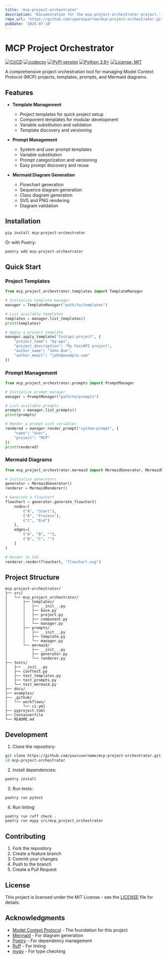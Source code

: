 ```yaml
---
title: 'mcp-project-orchestrator'
description: 'Documentation for the mcp-project-orchestrator project.'
repo_url: 'https://github.com/sparesparrow/mcp-project-orchestrator.git'
pubDate: '2025-07-18'
---
```



# MCP Project Orchestrator

[![CI/CD](https://github.com/yourusername/mcp-project-orchestrator/actions/workflows/ci.yml/badge.svg)](https://github.com/yourusername/mcp-project-orchestrator/actions/workflows/ci.yml)
[![codecov](https://codecov.io/gh/yourusername/mcp-project-orchestrator/branch/main/graph/badge.svg)](https://codecov.io/gh/yourusername/mcp-project-orchestrator)
[![PyPI version](https://badge.fury.io/py/mcp-project-orchestrator.svg)](https://badge.fury.io/py/mcp-project-orchestrator)
[![Python 3.9+](https://img.shields.io/badge/python-3.9+-blue.svg)](https://www.python.org/downloads/)
[![License: MIT](https://img.shields.io/badge/License-MIT-yellow.svg)](https://opensource.org/licenses/MIT)

A comprehensive project orchestration tool for managing Model Context Protocol (MCP) projects, templates, prompts, and Mermaid diagrams.

## Features

- **Template Management**
  - Project templates for quick project setup
  - Component templates for modular development
  - Variable substitution and validation
  - Template discovery and versioning

- **Prompt Management**
  - System and user prompt templates
  - Variable substitution
  - Prompt categorization and versioning
  - Easy prompt discovery and reuse

- **Mermaid Diagram Generation**
  - Flowchart generation
  - Sequence diagram generation
  - Class diagram generation
  - SVG and PNG rendering
  - Diagram validation

## Installation

```bash
pip install mcp-project-orchestrator
```

Or with Poetry:

```bash
poetry add mcp-project-orchestrator
```

## Quick Start

### Project Templates

```python
from mcp_project_orchestrator.templates import TemplateManager

# Initialize template manager
manager = TemplateManager("path/to/templates")

# List available templates
templates = manager.list_templates()
print(templates)

# Apply a project template
manager.apply_template("fastapi-project", {
    "project_name": "my-api",
    "project_description": "My FastAPI project",
    "author_name": "John Doe",
    "author_email": "john@example.com"
})
```

### Prompt Management

```python
from mcp_project_orchestrator.prompts import PromptManager

# Initialize prompt manager
manager = PromptManager("path/to/prompts")

# List available prompts
prompts = manager.list_prompts()
print(prompts)

# Render a prompt with variables
rendered = manager.render_prompt("system-prompt", {
    "name": "User",
    "project": "MCP"
})
print(rendered)
```

### Mermaid Diagrams

```python
from mcp_project_orchestrator.mermaid import MermaidGenerator, MermaidRenderer

# Initialize generators
generator = MermaidGenerator()
renderer = MermaidRenderer()

# Generate a flowchart
flowchart = generator.generate_flowchart(
    nodes=[
        ("A", "Start"),
        ("B", "Process"),
        ("C", "End")
    ],
    edges=[
        ("A", "B", ""),
        ("B", "C", "")
    ]
)

# Render to SVG
renderer.render(flowchart, "flowchart.svg")
```

## Project Structure

```
mcp-project-orchestrator/
├── src/
│   └── mcp_project_orchestrator/
│       ├── templates/
│       │   ├── __init__.py
│       │   ├── base.py
│       │   ├── project.py
│       │   ├── component.py
│       │   └── manager.py
│       ├── prompts/
│       │   ├── __init__.py
│       │   ├── template.py
│       │   └── manager.py
│       └── mermaid/
│           ├── __init__.py
│           ├── generator.py
│           └── renderer.py
├── tests/
│   ├── __init__.py
│   ├── conftest.py
│   ├── test_templates.py
│   ├── test_prompts.py
│   └── test_mermaid.py
├── docs/
├── examples/
├── .github/
│   └── workflows/
│       └── ci.yml
├── pyproject.toml
├── Containerfile
└── README.md
```

## Development

1. Clone the repository:
```bash
git clone https://github.com/yourusername/mcp-project-orchestrator.git
cd mcp-project-orchestrator
```

2. Install dependencies:
```bash
poetry install
```

3. Run tests:
```bash
poetry run pytest
```

4. Run linting:
```bash
poetry run ruff check .
poetry run mypy src/mcp_project_orchestrator
```

## Contributing

1. Fork the repository
2. Create a feature branch
3. Commit your changes
4. Push to the branch
5. Create a Pull Request

## License

This project is licensed under the MIT License - see the [LICENSE](LICENSE) file for details.

## Acknowledgments

- [Model Context Protocol](https://github.com/yourusername/model-context-protocol) - The foundation for this project
- [Mermaid](https://mermaid-js.github.io/mermaid/) - For diagram generation
- [Poetry](https://python-poetry.org/) - For dependency management
- [Ruff](https://github.com/astral-sh/ruff) - For linting
- [mypy](https://mypy.readthedocs.io/) - For type checking